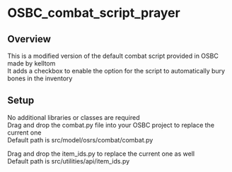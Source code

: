 # OSBC_combat_script_prayer  

## Overview
This is a modified version of the default combat script provided in OSBC made by kelltom  
It adds a checkbox to enable the option for the script to automatically bury bones in the inventory  

## Setup
No additional libraries or classes are required  
Drag and drop the combat.py file into your OSBC project to replace the current one  
Default path is src/model/osrs/combat/combat.py  

Drag and drop the item_ids.py to replace the current one as well  
Default path is src/utilities/api/item_ids.py  
